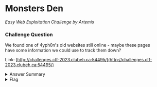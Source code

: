 # Monsters Den

<i>Easy Web Exploitation Challenge by Artemis</i>

### Challenge Question

We found one of 4yph0n's old websites still online - maybe these pages have some information we could use to track them down?

Link: [http://challenges.ctf-2023.clubeh.ca:54495/](http://challenges.ctf-2023.clubeh.ca:54495/)

<details> 
  <summary>Answer Summary</summary>
  <ol>
  There is a hidden logo.png file on the page<br>
  To find it, you can do any of the following:
    <li>Look at the source code to see the link to the logo. Go to see to see the flag.</li>
    <li>Highlight the page to see there is a missing image. Save it and open it to see the flag.</li>
  </ol>
</details>

<details> 
  <summary>Flag</summary>
  &emsp;<b>clubeh{3ch1dn@_A6E2C145}</b>
</details>
